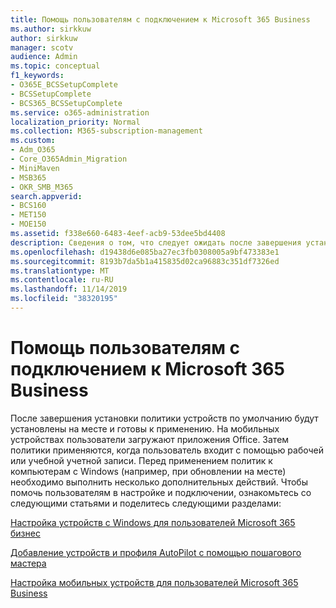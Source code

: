 ```yaml
---
title: Помощь пользователям с подключением к Microsoft 365 Business
ms.author: sirkkuw
author: sirkkuw
manager: scotv
audience: Admin
ms.topic: conceptual
f1_keywords:
- O365E_BCSSetupComplete
- BCSSetupComplete
- BCS365_BCSSetupComplete
ms.service: o365-administration
localization_priority: Normal
ms.collection: M365-subscription-management
ms.custom:
- Adm_O365
- Core_O365Admin_Migration
- MiniMaven
- MSB365
- OKR_SMB_M365
search.appverid:
- BCS160
- MET150
- MOE150
ms.assetid: f338e660-6483-4eef-acb9-53dee5bd4408
description: Сведения о том, что следует ожидать после завершения установки бизнес-Cloud Suite.
ms.openlocfilehash: d19438d6e085ba27ec3fb0308005a9bf473383e1
ms.sourcegitcommit: 8193b7da5b1a415835d02ca96883c351df7326ed
ms.translationtype: MT
ms.contentlocale: ru-RU
ms.lasthandoff: 11/14/2019
ms.locfileid: "38320195"
---
```

# <a name="help-users-connect-to-microsoft-365-business"></a>Помощь пользователям с подключением к Microsoft 365 Business

После завершения установки политики устройств по умолчанию будут установлены на месте и готовы к применению. На мобильных устройствах пользователи загружают приложения Office. Затем политики применяются, когда пользователь входит с помощью рабочей или учебной учетной записи. Перед применением политик к компьютерам с Windows (например, при обновлении на месте) необходимо выполнить несколько дополнительных действий. Чтобы помочь пользователям в настройке и подключении, ознакомьтесь со следующими статьями и поделитесь следующими разделами:
  
[Настройка устройств с Windows для пользователей Microsoft 365 бизнес](set-up-windows-devices.md)
  
[Добавление устройств и профиля AutoPilot с помощью пошагового мастера](add-autopilot-devices-and-profile.md)
  
[Настройка мобильных устройств для пользователей Microsoft 365 Business](set-up-mobile-devices.md)
  

